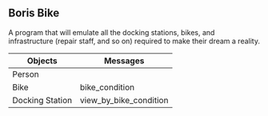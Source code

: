 ## Boris Bike
A program that will emulate all the docking stations, bikes, and infrastructure (repair staff, and so on) required to make their dream a reality.

Objects | Messages
-------- | -------
Person |
Bike | bike_condition
Docking Station | view_by_bike_condition
